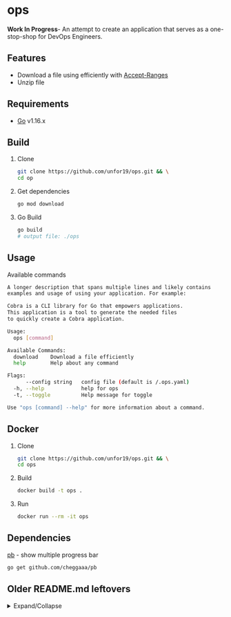 # ops

**Work In Progress**- An attempt to create an application that serves as a one-stop-shop for DevOps Engineers.

## Features

- Download a file using efficiently with [Accept-Ranges](https://developer.mozilla.org/en-US/docs/Web/HTTP/Range_requests)
- Unzip file

## Requirements

- [Go](https://golang.org/doc/install) v1.16.x

## Build

1. Clone
    ```bash
    git clone https://github.com/unfor19/ops.git && \
    cd op
    ```
1. Get dependencies
   ```bash
   go mod download
   ```
1. Go Build
   ```bash
   go build
   # output file: ./ops
   ```

## Usage

Available commands

<!-- available_commands_start -->

```bash
A longer description that spans multiple lines and likely contains
examples and usage of using your application. For example:

Cobra is a CLI library for Go that empowers applications.
This application is a tool to generate the needed files
to quickly create a Cobra application.

Usage:
  ops [command]

Available Commands:
  download    Download a file efficiently
  help        Help about any command

Flags:
      --config string   config file (default is /.ops.yaml)
  -h, --help            help for ops
  -t, --toggle          Help message for toggle

Use "ops [command] --help" for more information about a command.
```

<!-- available_commands_end -->

## Docker

1. Clone
    ```bash
    git clone https://github.com/unfor19/ops.git && \
    cd ops
    ```
1. Build
   ```bash
   docker build -t ops .
   ```
2. Run
   ```bash
   docker run --rm -it ops
   ```

## Dependencies

[pb](github.com/cheggaaa/pb) - show multiple progress bar

```bash
go get github.com/cheggaaa/pb
```

## Older README.md leftovers

<details>

<summary>Expand/Collapse</summary>

# Compile command

mac

    GOOS=darwin GOARCH=amd64 go build -o download.command

windows

    GOOS=windows GOARCH=amd64 go build -o download.exe

# FIXME

* File's body download on windows is different from one on mac. (e.g. mp4)

# TODO

* Support request header


</details>
